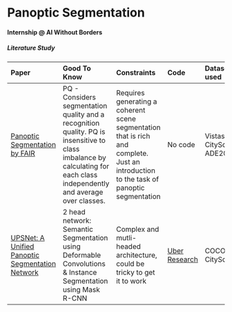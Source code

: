 # Panoptic Segmentation 
#### Internship @ AI Without Borders 

##### Literature Study

|  Paper | Good To Know | Constraints | Code | Dataset used |
| :--- | :--- | :--- | :--- | :--- |
|  [Panoptic Segmentation by FAIR](https://arxiv.org/pdf/1801.00868v3.pdf "Panoptic Segmentation by FAIR") | PQ - Considers segmentation quality and a recognition quality. PQ is insensitive to class imbalance by calculating for each class independently and average over classes. | Requires generating a coherent scene segmentation that is rich and complete. Just an introduction to the task of panoptic segmentation | No code | Vistas, CityScapes, ADE20k |
|  [UPSNet: A Unified Panoptic Segmentation Network<br/>](https://arxiv.org/pdf/1901.03784v2.pdf "UPSNet: A Unified Panoptic Segmentation Network<br/>") | 2 head network: Semantic Segmentation using Deformable Convolutions & Instance Segmentation using Mask R-CNN  | Complex and mutli-headed architecture, could be tricky to get it to work | [Uber Research](https://github.com/uber-research/UPSNet "Uber Research") | COCO, CityScapes |
